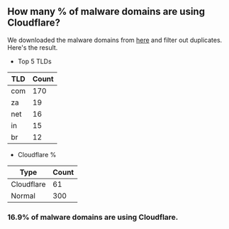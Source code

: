 ## How many % of malware domains are using Cloudflare?


We downloaded the malware domains from [here](https://urlhaus.abuse.ch) and filter out duplicates.
Here's the result.


[//]: # (start replacement)


- Top 5 TLDs

| TLD | Count |
| --- | --- |
| com | 170 |
| za | 19 |
| net | 16 |
| in | 15 |
| br | 12 |


- Cloudflare %

| Type | Count |
| --- | --- |
| Cloudflare | 61 |
| Normal | 300 |


### 16.9% of malware domains are using Cloudflare.